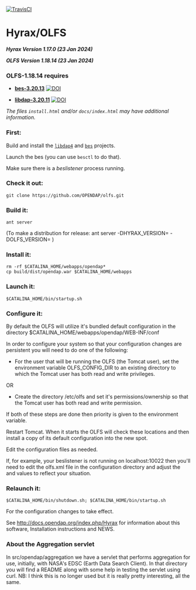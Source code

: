 <a href="https://travis-ci.org/OPENDAP/olfs">
  <img alt="TravisCI" src="https://travis-ci.org/OPENDAP/olfs.svg?branch=master"/>
</a>

# Hyrax/OLFS 

**_Hyrax Version 1.17.0 (23 Jan 2024)_**

**_OLFS  Version 1.18.14  (23 Jan 2024)_** 


### OLFS-1.18.14 requires
* **[bes-3.20.13](https://github.com/OPENDAP/bes/releases/tag/3.20.13)** [![DOI](https://zenodo.org/badge/DOI/10.5281/zenodo.6884800.svg)](https://doi.org/10.5281/zenodo.6884800)

* **[libdap-3.20.11](https://github.com/OPENDAP/libdap4/releases/tag/3.20.11)**
[![DOI](https://zenodo.org/badge/DOI/10.5281/zenodo.6878992.svg)](https://doi.org/10.5281/zenodo.6878992)

_The files `install.html` and/or `docs/index.html` may have additional information._

### First:

Build and install the [`libdap4`](https://github.com/OPENDAP/libdap4) and 
[`bes`](https://github.com/OPENDAP/bes) projects.

Launch the bes (you can use `besctl` to do that). 

Make sure there is a _beslistener_ process running.

### Check it out:

    git clone https://github.com/OPENDAP/olfs.git


### Build it:

    ant server

(To make a distribution for release:  ant server -DHYRAX_VERSION=<num> -DOLFS_VERSION=<num> )

### Install it:

    rm -rf $CATALINA_HOME/webapps/opendap*
    cp build/dist/opendap.war $CATALINA_HOME/webapps

### Launch it:

    $CATALINA_HOME/bin/startup.sh

### Configure it:

By default the OLFS will utilize it's bundled default configuration in the directory
    $CATALINA_HOME/webapps/opendap/WEB-INF/conf

In order to configure your system so that your configuration changes are persistent 
you will need to do one of the following:

* For the user that will be running the OLFS (the Tomcat user), set
the environment variable OLFS_CONFIG_DIR to an existing directory to
which the Tomcat user has both read and write privileges.

OR

* Create the directory /etc/olfs and set it's permissions/ownership so
that the Tomcat user has both read and write permission.

If both of these steps are done then priority is given to the environment variable.

Restart Tomcat. When it starts the OLFS will check these locations and then install a copy of its default configuration into the new spot.

Edit the configuration files as needed.

If, for example, your beslistener is not running on localhost:10022
then you'll need to edit the olfs.xml file in the configuration
directory and adjust the <host> and <port> values to reflect your
situation.

### Relaunch it:

    $CATALINA_HOME/bin/shutdown.sh; $CATALINA_HOME/bin/startup.sh

For the configuration changes to take effect.

See http://docs.opendap.org/index.php/Hyrax for information about this software, Installation
instructions and NEWS.

### About the Aggregation servlet

In src/opendap/aggregation we have a servlet that performs aggregation for use,
initially, with NASA's EDSC (Earth Data Search Client). In that directory you
will find a README along with some help in testing the servlet using
curl. NB: I think this is no longer used but it is really pretty
interesting, all the same.



